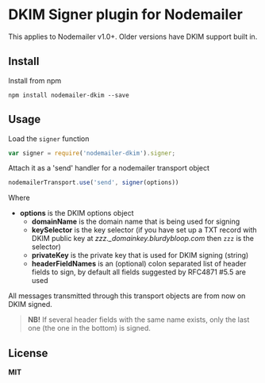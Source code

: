 # DKIM Signer plugin for Nodemailer

This applies to Nodemailer v1.0+. Older versions have DKIM support built in.

## Install

Install from npm

    npm install nodemailer-dkim --save

## Usage

Load the `signer` function

```javascript
var signer = require('nodemailer-dkim').signer;
```

Attach it as a 'send' handler for a nodemailer transport object

```javascript
nodemailerTransport.use('send', signer(options))
```

Where

  * **options** is the DKIM options object
      * **domainName** is the domain name that is being used for signing
      * **keySelector** is the key selector (if you have set up a TXT record with DKIM public key at *zzz._domainkey.blurdybloop.com* then `zzz` is the selector)
      * **privateKey** is the private key that is used for DKIM signing (string)
      * **headerFieldNames** is an (optional) colon separated list of header fields to sign, by default all fields suggested by RFC4871 #5.5 are used

All messages transmitted through this transport objects are from now on DKIM signed.

> **NB!** If several header fields with the same name exists, only the last one (the one in the bottom) is signed.

## License

**MIT**



